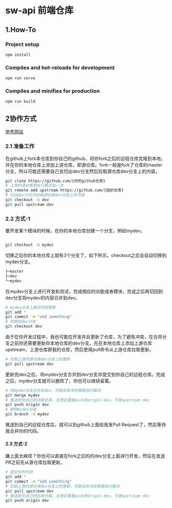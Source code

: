 # sw-api 前端仓库

## 1.How-To

### Project setup
```
npm install
```

### Compiles and hot-reloads for development
```
npm run serve
```

### Compiles and minifies for production
```
npm run build
```

## 2协作方式

[参考网站](https://github.com/SYSUMonkeyEye/MonkeyEye-FE)

### 2.1  准备工作

在github上fork本仓库到你自己的github，将你fork之后的远程仓库克隆到本地，并在你的本地仓库上添加上游仓库，即源仓库。fork一般是fork了仓库的master分支，所以可能还需要自己去切出dev分支然后拉取源仓库dev分支上的内容。

``` bash
git clone https://github.com/{你的github仓库}
# 上游的源仓库地址只需添加一次
git remote add upstream https://github.com/{组织仓库}
# 切出dev分支并拉取源仓库dev分支上的内容
git checkout -b dev
git pull upstream dev
```
### 2.2 方式-1

要开发某个模块的时候，在你的本地仓库创建一个分支，例如mydev。

```bash

git checkout -b mydev

```

切换之后你的本地仓库上就有3个分支了，如下所示。checkout之后会自动切换到mydev分支。

```txt
├─master
├─dev
└─mydev
```

在mydev分支上进行开发和测试，完成相应的功能或者模块，完成之后再切回到dev分支将mydev的内容合并到dev。

```bash
# mydev分支上提交你的更新
git add *
git commit -m "add something"
# 切换到dev分支
git checkout dev
```

由于在你开发过程中，我也可能在开发并且更新了仓库，为了避免冲突，在合并分支之前你还需要更新你本地仓库的dev分支。先在本地仓库上添加上游仓库upstream，上游仓库即我的仓库，然后使用pull命令从上游仓库拉取更新。

```bash
# 拉取上游的源仓库dev分支上的更新
git pull upstream dev
```

更新完dev之后，将mydev分支合并到dev分支并提交到你自己的远程仓库。完成之后，mydev分支就可以删除了，你也可以继续留着。

```bash
# 将mydev分支合并到dev，可能会有冲突需要自行解决
git merge mydev
# 推送到你自己的远程仓库，注意这里是push到origin dev，不是upstream dev
git push origin dev
# 删除mydev分支
git branch -d mydev
```

推送到自己的远程仓库后，就可以到github上面给我发Pull Request了，然后等待我合并你的代码。

#### 2.3 方式-2

嫌上面太麻烦？你也可以直接在fork之后的的dev分支上面进行开发，然后在发送PR之前先从源仓库拉取更新。

```bash
# 提交你的代码
git add *
git commit -m "add something"
# 拉取上游的源仓库dev分支上的更新，可能会有冲突需要自行解决
git pull upstream dev
# 推送到你自己的远程仓库，注意这里是push到origin dev，不是upstream dev
git push origin dev
```